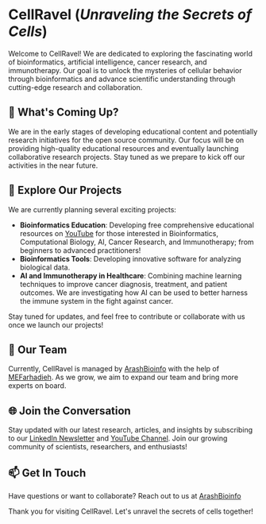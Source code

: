 # CellRavel (*Unraveling the Secrets of Cells*)


Welcome to CellRavel! We are dedicated to exploring the fascinating world of bioinformatics, artificial intelligence, cancer research, and immunotherapy. Our goal is to unlock the mysteries of cellular behavior through bioinformatics and advance scientific understanding through cutting-edge research and collaboration.

## 🌱 What's Coming Up?

We are in the early stages of developing educational content and potentially research initiatives for the open source community. Our focus will be on providing high-quality educational resources and eventually launching collaborative research projects. Stay tuned as we prepare to kick off our activities in the near future.

## 🚀 Explore Our Projects

We are currently planning several exciting projects:

- **Bioinformatics Education**: Developing free comprehensive educational resources on [YouTube](https://www.youtube.com/@cellravel) for those interested in Bioinformatics, Computational Biology, AI, Cancer Research, and Immunotherapy; from beginners to advanced practitioners!
- **Bioinformatics Tools**: Developing innovative software for analyzing biological data.
- **AI and Immunotherapy in Healthcare**: Combining machine learning techniques to improve cancer diagnosis, treatment, and patient outcomes. We are investigating how AI can be used to better harness the immune system in the fight against cancer.

Stay tuned for updates, and feel free to contribute or collaborate with us once we launch our projects!


## 👤 Our Team

Currently, CellRavel is managed by [ArashBioinfo](https://github.com/arashbioinfo) with the help of [MEFarhadieh](https://github.com/MEFarhadieh). As we grow, we aim to expand our team and bring more experts on board.

## 🌐 Join the Conversation

Stay updated with our latest research, articles, and insights by subscribing to our [LinkedIn Newsletter](https://www.linkedin.com/newsletters/cellravel-7116845370768252928/) and [YouTube Channel](https://www.youtube.com/@cellravel).
Join our growing community of scientists, researchers, and enthusiasts!

## 📫 Get In Touch

Have questions or want to collaborate? Reach out to us at [ArashBioinfo](https://github.com/arashbioinfo) 
<!-- [CellRavel](mailto:contact@cellravel.org) or connect with us on [LinkedIn](https://www.linkedin.com/company/cellravel). -->

Thank you for visiting CellRavel. Let's unravel the secrets of cells together!

<!--

**Here are some ideas to get you started:**

🙋‍♀️ A short introduction - what is your organization all about?
🌈 Contribution guidelines - how can the community get involved?
👩‍💻 Useful resources - where can the community find your docs? Is there anything else the community should know?
🍿 Fun facts - what does your team eat for breakfast?
🧙 Remember, you can do mighty things with the power of [Markdown](https://docs.github.com/github/writing-on-github/getting-started-with-writing-and-formatting-on-github/basic-writing-and-formatting-syntax)
-->
